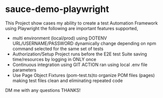 # sauce-demo-playwright
This Project show cases my ability to create a test Automation Framework using Playwright
the following are important features supported,
  - multi environment  (local/prod) using DOTENV URL/USERNAME/PASSWORD dynamically change depending on npm command selected for the same set of tests
  - Authorization/Setup Project runs before the E2E test Suite saving time/resources by logging in ONLY once
  - Continuous integration using GIT ACTION ran using local .env file parameters
  - Use Page Object Fixtures (pom-test.ts)to organize POM files (pages) making test files clean and eliminating repeated code

  DM me with any questions THANKS!
